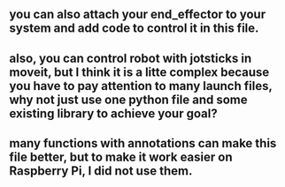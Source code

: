 ## you can also attach your end_effector to your system and add code to control it in this file.
## also, you can control robot with jotsticks in moveit, but I think it is a litte complex because you have to pay attention to many launch files, why not just use one python file and some existing library to achieve your goal?
##  many functions with annotations can make this file better, but to make it work easier on Raspberry Pi, I did not use them.
